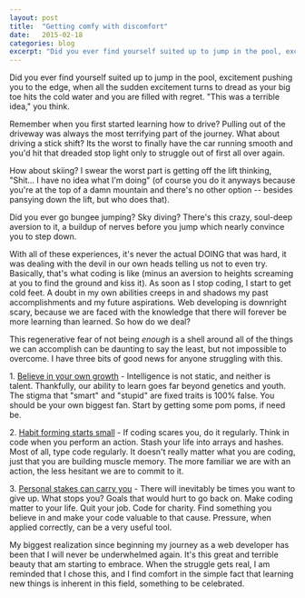 ```yaml
---
layout: post
title:  "Getting comfy with discomfort"
date:   2015-02-18
categories: blog
excerpt: "Did you ever find yourself suited up to jump in the pool, excitement pushing you to the edge, when all the sudden excitement turns to dread as your big toe hits the cold water and you are filled with regret. "This was a terrible idea," you think."
---
```


<p>
Did you ever find yourself suited up to jump in the pool, excitement pushing you to the edge, when all the sudden excitement turns to dread as your big toe hits the cold water and you are filled with regret. "This was a terrible idea," you think.
</p><p>
Remember when you first started learning how to drive? Pulling out of the driveway was always the most terrifying part of the journey. What about driving a stick shift? Its the worst to finally have the car running smooth and you'd hit that dreaded stop light only to struggle out of first all over again.
</p><p>
How about skiing? I swear the worst part is getting off the lift thinking, "Shit... I have no idea what I'm doing" (of course you do it anyways because you're at the top of a damn mountain and there's no other option -- besides pansying down the lift, but who does that).
</p><p>
Did you ever go bungee jumping? Sky diving? There's this crazy, soul-deep aversion to it, a buildup of nerves before you jump which nearly convince you to step down.
</p><p>
With all of these experiences, it's never the actual DOING that was hard, it was dealing with the devil in our own heads telling us not to even try. Basically, that's what coding is like (minus an aversion to heights screaming at you to find the ground and kiss it). As soon as I stop coding, I start to get cold feet. A doubt in my own abilities creeps in and shadows my past accomplishments and my future aspirations. Web developing is downright scary, because we are faced with the knowledge that there will forever be more learning than learned. So how do we deal?
</p><p>
This regenerative fear of not being <i>enough</i> is a shell around all of the things we can accomplish can be daunting to say the least, but not impossible to overcome. I have three bits of good news for anyone struggling with this.
</p><p>
1. <u>Believe in your own growth</u> - Intelligence is not static, and neither is talent. Thankfully, our ability to learn goes far beyond genetics and youth. The stigma that "smart" and "stupid" are fixed traits is 100% false. You should be your own biggest fan. Start by getting some pom poms, if need be.
</p><p>
2. <u>Habit forming starts small</u> - If coding scares you, do it regularly. Think in code when you perform an action. Stash your life into arrays and hashes. Most of all, type code regularly. It doesn't really matter what you are coding, just that you are building muscle memory. The more familiar we are with an action, the less hesitant we are to commit to it.
</p><p>
3. <u>Personal stakes can carry you</u> - There will inevitably be times you want to give up. What stops you? Goals that would hurt to go back on. Make coding matter to your life. Quit your job. Code for charity. Find something you believe in and make your code valuable to that cause. Pressure, when applied correctly, can be a very useful tool.
</p><p>
My biggest realization since beginning my journey as a web developer has been that I will never be underwhelmed again. It's this great and terrible beauty that am starting to embrace. When the struggle gets real, I am reminded that I chose this, and I find comfort in the simple fact that learning new things is inherent in this field, something to be celebrated.
</p>